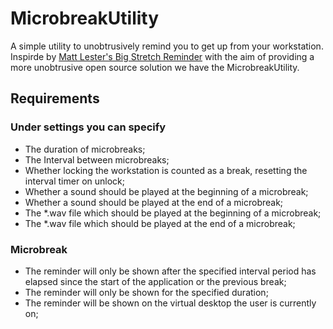 # MicrobreakUtility

A simple utility to unobtrusively remind you to get up from your workstation. Inspirde by [Matt Lester's Big Stretch Reminder](http://www.monkeymatt.com/bigstretch/) with the aim of providing a more unobtrusive open source solution we have the MicrobreakUtility.

## Requirements

### Under settings you can specify

- The duration of microbreaks;
- The Interval between microbreaks;
- Whether locking the workstation is counted as a break, resetting the interval timer on unlock;
- Whether a sound should be played at the beginning of a microbreak;
- Whether a sound should be played at the end of a microbreak;
- The *.wav file which should be played at the beginning of a microbreak;
- The *.wav file which should be played at the end of a microbreak;

### Microbreak

- The reminder will only be shown after the specified interval period has elapsed since the start of the application or the previous break;
- The reminder will only be shown for the specified duration;
- The reminder will be shown on the virtual desktop the user is currently on;